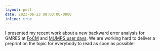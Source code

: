 ```yaml
---
layout: post
date: 2023-06-23 00:00:00-0000
inline: true
---
```

I presented my recent work about a new backward error analysis for GMRES at
[FoCM](https://focm2023.org/) and 
[MUMPS user days](http://mumps-solver.org/index.php?page=ud_2023). We are 
working hard to deliver a preprint on the topic for everybody to read as soon 
as possible!
